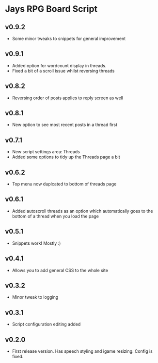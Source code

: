 # Jays RPG Board Script
## v0.9.2
* Some minor tweaks to snippets for general improvement

## v0.9.1
* Added option for wordcount display in threads.  
* Fixed a bit of a scroll issue whilst reversing threads

## v0.8.2
* Reversing order of posts applies to reply screen as well 

## v0.8.1
* New option to see most recent posts in a thread first

## v0.7.1
* New script settings area: Threads
* Added some options to tidy up the Threads page a bit

## v0.6.2
* Top menu now duplcated to bottom of threads page

## v0.6.1
* Added autoscroll threads as an option which automatically goes to the bottom of a thread when you load the page

## v0.5.1
* Snippets work!  Mostly :)

## v0.4.1
* Allows you to add general CSS to the whole site

## v0.3.2
* Minor tweak to logging

## v0.3.1
* Script configuration editing added

## v0.2.0
* First release version.  Has speech styling and igame resizing.  Config is fixed.
